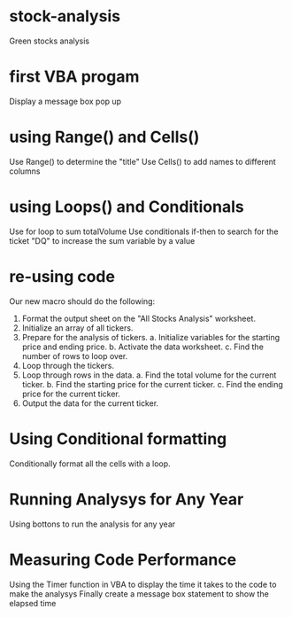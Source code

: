# stock-analysis
Green stocks analysis

# first VBA progam
Display a message box pop up

# using Range() and Cells()
Use Range() to determine the "title"
Use Cells() to add names to different columns

# using Loops() and Conditionals
Use for loop to sum totalVolume
Use conditionals if-then to search for the ticket "DQ" to increase the sum variable by a value

# re-using code
Our new macro should do the following:

  1. Format the output sheet on the "All Stocks Analysis" worksheet.
  2. Initialize an array of all tickers.
  3. Prepare for the analysis of tickers.
    a. Initialize variables for the starting price and ending price.
    b. Activate the data worksheet.
    c. Find the number of rows to loop over.
  4. Loop through the tickers.
  5. Loop through rows in the data.
    a. Find the total volume for the current ticker.
    b. Find the starting price for the current ticker.
    c. Find the ending price for the current ticker.
  6. Output the data for the current ticker.

# Using Conditional formatting
Conditionally format all the cells with a loop.

# Running Analysys for Any Year
Using bottons to run the analysis for any year

# Measuring Code Performance
Using the Timer function in VBA to display the time it takes to the code to make the analysys
Finally create a message box statement to show the elapsed time
